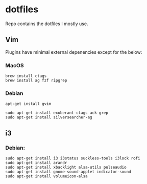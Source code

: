 # dotfiles
Repo contains the dotfiles I mostly use.

## Vim
Plugins have minimal external depenencies except for the below:

### MacOS
```
brew install ctags
brew install ag fzf ripgrep
```

### Debian
```
apt-get install gvim

sudo apt-get install exuberant-ctags ack-grep
sudo apt-get install silversearcher-ag
```

## i3

### Debian:
```
sudo apt-get install i3 i3status suckless-tools i3lock rofi
sudo apt-get install arandr
sudo apt-get install xbacklight alsa-utils pulseaudio
sudo apt-get install gnome-sound-applet indicator-sound
sudo apt-get install volumeicon-alsa
```
